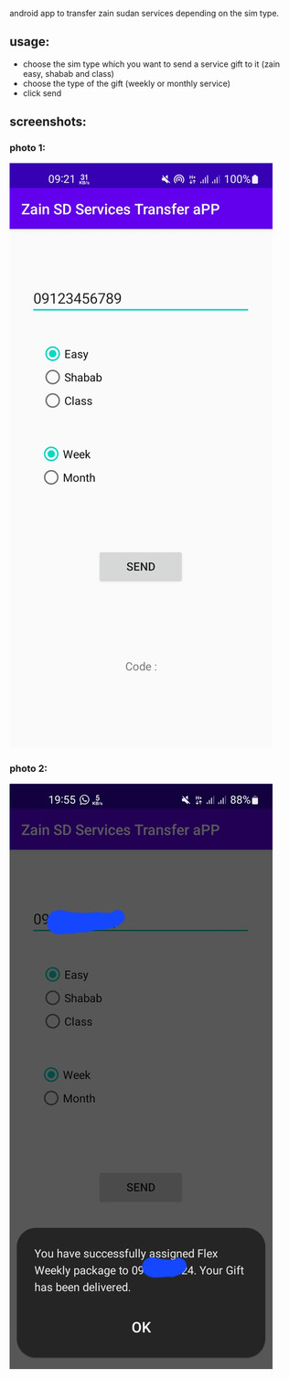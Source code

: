 android app to transfer zain sudan services depending on the sim type.

## usage:
- choose the sim type which you want to send a service gift to it (zain easy, shabab and class)
- choose the type of the gift (weekly or monthly service)
- click send

## screenshots:

### photo 1:
![zain sd services transfer app](images/zainsd-app1.jpg)


### photo 2:
![zain sd services transfer app](images/zainsd-app2.jpg)
